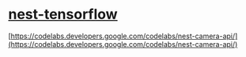 # [nest-tensorflow](https://codelabs.developers.google.com/codelabs/nest-camera-api/)

[https://codelabs.developers.google.com/codelabs/nest-camera-api/](https://codelabs.developers.google.com/codelabs/nest-camera-api/)
